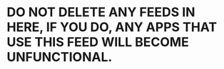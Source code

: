 # DO NOT DELETE ANY FEEDS IN HERE, IF YOU DO, ANY APPS THAT USE THIS FEED WILL BECOME UNFUNCTIONAL.
